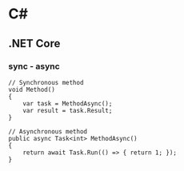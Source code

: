 # C#
## .NET Core
### sync - async
```
// Synchronous method
void Method()
{
    var task = MethodAsync();
    var result = task.Result;
}

// Asynchronous method
public async Task<int> MethodAsync()
{
    return await Task.Run(() => { return 1; });
}
```
